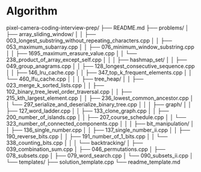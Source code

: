 # Algorithm

pixel-camera-coding-interview-prep/
├── README.md
├── problems/
│   ├── array_sliding_window/
│   │   ├── 003_longest_substring_without_repeating_characters.cpp
│   │   ├── 053_maximum_subarray.cpp
│   │   ├── 076_minimum_window_substring.cpp
│   │   ├── 1695_maximum_erasure_value.cpp
│   │   └── 238_product_of_array_except_self.cpp
│   │
│   ├── hashmap_set/
│   │   ├── 049_group_anagrams.cpp
│   │   ├── 128_longest_consecutive_sequence.cpp
│   │   ├── 146_lru_cache.cpp
│   │   ├── 347_top_k_frequent_elements.cpp
│   │   └── 460_lfu_cache.cpp
│   │
│   ├── tree_heap/
│   │   ├── 023_merge_k_sorted_lists.cpp
│   │   ├── 102_binary_tree_level_order_traversal.cpp
│   │   ├── 215_kth_largest_element.cpp
│   │   ├── 236_lowest_common_ancestor.cpp
│   │   └── 297_serialize_and_deserialize_binary_tree.cpp
│   │
│   ├── graph/
│   │   ├── 127_word_ladder.cpp
│   │   ├── 133_clone_graph.cpp
│   │   ├── 200_number_of_islands.cpp
│   │   ├── 207_course_schedule.cpp
│   │   └── 323_number_of_connected_components.cpp
│   │
│   ├── bit_manipulation/
│   │   ├── 136_single_number.cpp
│   │   ├── 137_single_number_ii.cpp
│   │   ├── 190_reverse_bits.cpp
│   │   ├── 191_number_of_1_bits.cpp
│   │   └── 338_counting_bits.cpp
│   │
│   └── backtracking/
│       ├── 039_combination_sum.cpp
│       ├── 046_permutations.cpp
│       ├── 078_subsets.cpp
│       ├── 079_word_search.cpp
│       └── 090_subsets_ii.cpp
│
└── templates/
    ├── solution_template.cpp
    └── readme_template.md
